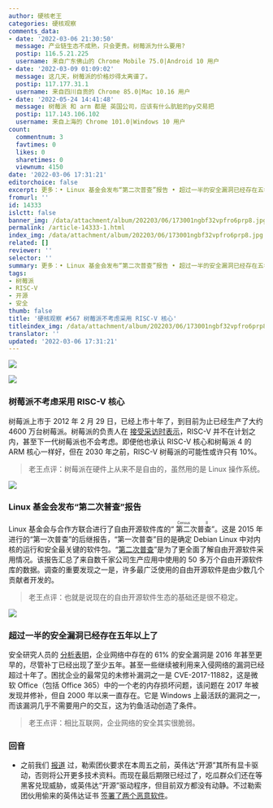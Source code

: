 ```yaml
---
author: 硬核老王
categories: 硬核观察
comments_data:
- date: '2022-03-06 21:30:50'
  message: 产业链生态不成熟，只会更贵。树莓派为什么要用?
  postip: 116.5.21.225
  username: 来自广东佛山的 Chrome Mobile 75.0|Android 10 用户
- date: '2022-03-09 01:09:02'
  message: 这几天，树莓派的价格炒得太离谱了。
  postip: 117.177.31.1
  username: 来自四川自贡的 Chrome 85.0|Mac 10.16 用户
- date: '2022-05-24 14:41:48'
  message: 树莓派 和 arm 都是 英国公司，应该有什么肮脏的py交易把
  postip: 117.143.106.102
  username: 来自上海的 Chrome 101.0|Windows 10 用户
count:
  commentnum: 3
  favtimes: 0
  likes: 0
  sharetimes: 0
  viewnum: 4150
date: '2022-03-06 17:31:21'
editorchoice: false
excerpt: 更多：• Linux 基金会发布“第二次普查”报告 • 超过一半的安全漏洞已经存在五年以上了
fromurl: ''
id: 14333
islctt: false
banner_img: /data/attachment/album/202203/06/173001ngbf32vpfro6prp8.jpg
permalink: /article-14333-1.html
index_img: /data/attachment/album/202203/06/173001ngbf32vpfro6prp8.jpg
related: []
reviewer: ''
selector: ''
summary: 更多：• Linux 基金会发布“第二次普查”报告 • 超过一半的安全漏洞已经存在五年以上了
tags:
- 树莓派
- RISC-V
- 开源
- 安全
thumb: false
title: '硬核观察 #567 树莓派不考虑采用 RISC-V 核心'
titleindex_img: /data/attachment/album/202203/06/173001ngbf32vpfro6prp8.jpg
translator: ''
updated: '2022-03-06 17:31:21'
---
```


![](/data/attachment/album/202203/06/173001ngbf32vpfro6prp8.jpg)


![](/data/attachment/album/202203/06/173010ok878kj2dfq2ywdw.jpg)


### 树莓派不考虑采用 RISC-V 核心


树莓派上市于 2012 年 2 月 29 日，已经上市十年了，到目前为止已经生产了大约 4600 万台树莓派。树莓派的负责人在 [接受采访时表示](https://www.theregister.com/2022/02/28/pi_at_10/)，RISC-V 并不在计划之内，甚至下一代树莓派也不会考虑。即便他也承认 RISC-V 核心和树莓派 4 的 ARM 核心一样好，但在 2030 年之前，RISC-V 树莓派的可能性或许只有 10%。



> 
> 老王点评：树莓派在硬件上从来不是自由的，虽然用的是 Linux 操作系统。
> 
> 
> 


![](/data/attachment/album/202203/06/173037tdc4dmq2bftudry4.jpg)


### Linux 基金会发布“第二次普查”报告


Linux 基金会与合作方联合进行了自由开源软件库的“<ruby> 第二次普查 <rt>  Census II </rt></ruby>”。这是 2015 年进行的“第一次普查”的后继报告，“第一次普查”目的是确定 Debian Linux 中对内核的运行和安全最关键的软件包。“[第二次普查](https://www.linuxfoundation.org/tools/census-ii-of-free-and-open-source-software--application-libraries/)”是为了更全面了解自由开源软件采用情况。该报告汇总了来自数千家公司生产应用中使用的 50 多万个自由开源软件库的数据。调查的重要发现之一是，许多最广泛使用的自由开源软件是由少数几个贡献者开发的。



> 
> 老王点评：也就是说现在的自由开源软件生态的基础还是很不稳定。
> 
> 
> 


![](/data/attachment/album/202203/06/173054wx7ldh99jhpzu9qj.jpg)


### 超过一半的安全漏洞已经存在五年以上了


安全研究人员的 [分析表明](https://www.zdnet.com/article/these-old-security-vulnerabilities-are-creating-new-opportunities-for-hackers/)，企业网络中存在的 61% 的安全漏洞是 2016 年甚至更早的，尽管补丁已经出现了至少五年。甚至一些继续被利用来入侵网络的漏洞已经超过十年了。困扰企业的最常见的未修补漏洞之一是 CVE-2017-11882，这是微软 Office（包括 Office 365）中的一个老的内存损坏问题，该问题在 2017 年被发现并修补，但自 2000 年以来一直存在。它是 Windows 上最活跃的漏洞之一，而该漏洞几乎不需要用户的交互，这为钓鱼活动创造了条件。



> 
> 老王点评：相比互联网，企业网络的安全其实很脆弱。
> 
> 
> 


### 回音


* 之前我们 [报道](/article-14321-1.html) 过，勒索团伙要求在本周五之前，英伟达“开源”其所有显卡驱动，否则将公开更多技术资料。而现在最后期限已经过了，吃瓜群众们还在等黑客兑现威胁，或英伟达“开源”驱动程序，但目前双方都没有动静。不过勒索团伙用偷来的英伟达证书 [签署了两个恶意软件](https://www.bleepingcomputer.com/news/security/malware-now-using-stolen-nvidia-code-signing-certificates/)。